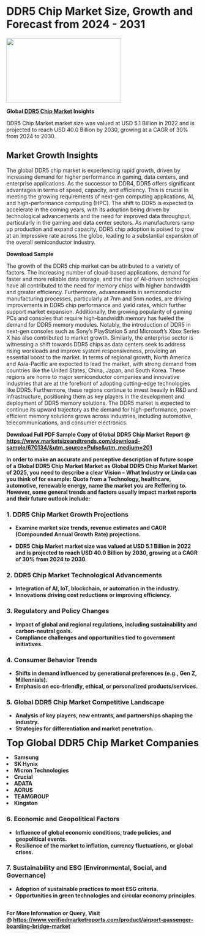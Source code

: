 <H1>DDR5 Chip Market Size, Growth and Forecast from 2024 - 2031</H1><img class="aligncenter size-medium wp-image-584254" src="https://thirdeyenews.in/wp-content/uploads/2024/09/Global-Market-Research-300x168.jpeg" alt="" width="300" height="168" /><p><strong>Global&nbsp;<a href="https://www.marketsizeandtrends.com/download-sample/670134/&amp;utm_source=Pulse&amp;utm_medium=201">DDR5 Chip Market</a> Insights</strong></p><p>DDR5 Chip Market market size was valued at USD 5.1 Billion in 2022 and is projected to reach USD 40.0 Billion by 2030, growing at a CAGR of 30% from 2024 to 2030.</p><p><h2>Market Growth Insights</h2> <p>The global DDR5 chip market is experiencing rapid growth, driven by increasing demand for higher performance in gaming, data centers, and enterprise applications. As the successor to DDR4, DDR5 offers significant advantages in terms of speed, capacity, and efficiency. This is crucial in meeting the growing requirements of next-gen computing applications, AI, and high-performance computing (HPC). The shift to DDR5 is expected to accelerate in the coming years, with its adoption being driven by technological advancements and the need for improved data throughput, particularly in the gaming and data center sectors. As manufacturers ramp up production and expand capacity, DDR5 chip adoption is poised to grow at an impressive rate across the globe, leading to a substantial expansion of the overall semiconductor industry.</p> <p><strong>Download Sample</strong></p> <p>The growth of the DDR5 chip market can be attributed to a variety of factors. The increasing number of cloud-based applications, demand for faster and more reliable data storage, and the rise of AI-driven technologies have all contributed to the need for memory chips with higher bandwidth and greater efficiency. Furthermore, advancements in semiconductor manufacturing processes, particularly at 7nm and 5nm nodes, are driving improvements in DDR5 chip performance and yield rates, which further support market expansion. Additionally, the growing popularity of gaming PCs and consoles that require high-bandwidth memory has fueled the demand for DDR5 memory modules. Notably, the introduction of DDR5 in next-gen consoles such as Sony’s PlayStation 5 and Microsoft’s Xbox Series X has also contributed to market growth. Similarly, the enterprise sector is witnessing a shift towards DDR5 chips as data centers seek to address rising workloads and improve system responsiveness, providing an essential boost to the market. In terms of regional growth, North America and Asia-Pacific are expected to lead the market, with strong demand from countries like the United States, China, Japan, and South Korea. These regions are home to major semiconductor companies and innovative industries that are at the forefront of adopting cutting-edge technologies like DDR5. Furthermore, these regions continue to invest heavily in R&D and infrastructure, positioning them as key players in the development and deployment of DDR5 memory solutions. The DDR5 market is expected to continue its upward trajectory as the demand for high-performance, power-efficient memory solutions grows across industries, including automotive, telecommunications, and consumer electronics.</p> <p><strong></p><p><span class=""><strong>Download Full PDF Sample Copy of Global DDR5 Chip Market Report</strong> @ <a href="https://www.marketsizeandtrends.com/download-sample/670134/&amp;utm_source=Pulse&amp;utm_medium=201" target="_blank">https://www.marketsizeandtrends.com/download-sample/670134/&amp;utm_source=Pulse&amp;utm_medium=201</a></span></p><p>In order to make an accurate and perceptive description of future scope of a Global&nbsp;DDR5 Chip Market Market as Global&nbsp;DDR5 Chip Market Market of 2025, you need to describe a clear Vision &ndash; What Industry or Linda can you think of for example: Quote from a Technology, healthcare, automotive, renewable energy, name the market you are Reffering to. However, some general trends and factors usually impact market reports and their future outlook include:</p><h3>1.&nbsp;<strong>DDR5 Chip Market Growth Projections</strong></h3><ul><li>Examine market size trends, revenue estimates and CAGR (Compounded Annual Growth Rate) projections.</li><li><p>DDR5 Chip Market market size was valued at USD 5.1 Billion in 2022 and is projected to reach USD 40.0 Billion by 2030, growing at a CAGR of 30% from 2024 to 2030.</p></li></ul><h3>2.&nbsp;<strong>DDR5 Chip Market Technological Advancements</strong></h3><ul><li>Integration of AI, IoT, blockchain, or automation in the industry.</li><li>Innovations driving cost reductions or improving efficiency.</li></ul><h3>3.&nbsp;<strong>Regulatory and Policy Changes</strong></h3><ul><li>Impact of global and regional regulations, including sustainability and carbon-neutral goals.</li><li>Compliance challenges and opportunities tied to government initiatives.</li></ul><h3>4.&nbsp;<strong>Consumer Behavior Trends</strong></h3><ul><li>Shifts in demand influenced by generational preferences (e.g., Gen Z, Millennials).</li><li>Emphasis on eco-friendly, ethical, or personalized products/services.</li></ul><h3>5.&nbsp;<strong>Global DDR5 Chip Market Competitive Landscape</strong></h3><ul><li>Analysis of key players, new entrants, and partnerships shaping the industry.</li><li>Strategies for differentiation and market penetration.</li></ul><p data-pm-slice="1 1 []"><span style="color: inherit; font-family: inherit; font-size: 25px;">Top Global DDR5 Chip Market Companies</span></p><div class="" data-test-id=""><p><li>Samsung</li><li> SK Hynix</li><li> Micron Technologies</li><li> Crucial</li><li> ADATA</li><li> AORUS</li><li> TEAMGROUP</li><li> Kingston</li></p></div><h3>6.&nbsp;<strong>Economic and Geopolitical Factors</strong></h3><ul><li>Influence of global economic conditions, trade policies, and geopolitical events.</li><li>Resilience of the market to inflation, currency fluctuations, or global crises.</li></ul><h3>7.&nbsp;<strong>Sustainability and ESG (Environmental, Social, and Governance)</strong></h3><ul><li>Adoption of sustainable practices to meet ESG criteria.</li><li>Opportunities in green technologies and circular economy principles.</li></ul><h2><strong style="font-size: 14px;">For More Information or Query, Visit @&nbsp;</strong><a style="background-color: #ffffff; font-size: 14px;" href="https://www.marketsizeandtrends.com/report/ddr5-chip-market/" target="_blank">https://www.verifiedmarketreports.com/product/airport-passenger-boarding-bridge-market</a></h2>
